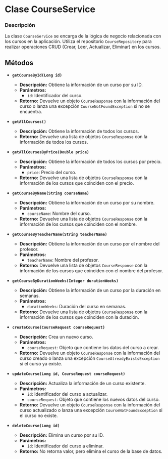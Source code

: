 # Clase CourseService

### Descripción
La clase `CourseService` se encarga de la lógica de negocio relacionada con los cursos en la aplicación. 
Utiliza el repositorio `CourseRepository` para realizar operaciones CRUD (Crear, Leer, Actualizar, Eliminar) en los cursos.

## Métodos

- **`getCourseById(Long id)`**
  - **Descripción:** Obtiene la información de un curso por su ID.
  - **Parámetros:**
    - `id`: Identificador del curso.
  - **Retorno:** Devuelve un objeto `CourseResponse` con la información del curso o lanza una excepción `CourseNotFoundException` si no se encuentra.


- **`getAllCourses()`**
  - **Descripción:** Obtiene la información de todos los cursos.
  - **Retorno:** Devuelve una lista de objetos `CourseResponse` con la información de todos los cursos.


- **`getAllCoursesByPrice(Double price)`**
  - **Descripción:** Obtiene la información de todos los cursos por precio.
  - **Parámetros:**
    - `price`: Precio del curso.
  - **Retorno:** Devuelve una lista de objetos `CourseResponse` con la información de los cursos que coinciden con el precio.


- **`getCourseByName(String courseName)`**
  - **Descripción:** Obtiene la información de un curso por su nombre.
  - **Parámetros:**
    - `courseName`: Nombre del curso.
  - **Retorno:** Devuelve una lista de objetos `CourseResponse` con la información de los cursos que coinciden con el nombre.


- **`getCourseByTeacherName(String teacherName)`**
  - **Descripción:** Obtiene la información de un curso por el nombre del profesor.
  - **Parámetros:**
    - `teacherName`: Nombre del profesor.
  - **Retorno:** Devuelve una lista de objetos `CourseResponse` con la información de los cursos que coinciden con el nombre del profesor.


- **`getCourseByDurationWeeks(Integer durationWeeks)`**
  - **Descripción:** Obtiene la información de un curso por la duración en semanas.
  - **Parámetros:**
    - `durationWeeks`: Duración del curso en semanas.
  - **Retorno:** Devuelve una lista de objetos `CourseResponse` con la información de los cursos que coinciden con la duración.


- **`createCourse(CourseRequest courseRequest)`**
  - **Descripción:** Crea un nuevo curso.
  - **Parámetros:**
    - `courseRequest`: Objeto que contiene los datos del curso a crear.
  - **Retorno:** Devuelve un objeto `CourseResponse` con la información del curso creado o lanza una excepción `CourseAlreadyExistsException` si el curso ya existe.


- **`updateCourse(Long id, CourseRequest courseRequest)`**
  - **Descripción:** Actualiza la información de un curso existente.
  - **Parámetros:**
    - `id`: Identificador del curso a actualizar.
    - `courseRequest`: Objeto que contiene los nuevos datos del curso.
  - **Retorno:** Devuelve un objeto `CourseResponse` con la información del curso actualizado o lanza una excepción `CourseNotFoundException` si el curso no existe.


- **`deleteCourse(Long id)`**
  - **Descripción:** Elimina un curso por su ID.
  - **Parámetros:**
    - `id`: Identificador del curso a eliminar.
  - **Retorno:** No retorna valor, pero elimina el curso de la base de datos.